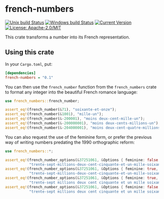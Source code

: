 # french-numbers

[![Unix build Status](https://travis-ci.org/samueltardieu/french-numbers.svg?branch=master)](https://travis-ci.org/samueltardieu/french-numbers)
[![Windows build Status](https://ci.appveyor.com/api/projects/status/github/samueltardieu/french-numbers?branch=master&svg=true)](https://ci.appveyor.com/project/samueltardieu/french-numbers)
[![Current Version](https://img.shields.io/crates/v/french-numbers.svg)](https://crates.io/crates/french-numbers)
[![License: Apache-2.0/MIT](https://img.shields.io/crates/l/french-numbers.svg)](#license)

This crate transforms a number into its French representation.

## Using this crate

In your `Cargo.toml`, put:

``` ini
[dependencies]
french-numbers = "0.1"
```

You can then use the `french_number` function from the `french_numbers` crate
to format any integer into the beautiful French romance language:

``` rust
use french_numbers::french_number;

assert_eq!(french_number(&71), "soixante-et-onze");
assert_eq!(french_number(&1001), "mille-un");
assert_eq!(french_number(&-200001), "moins deux-cent-mille-un");
assert_eq!(french_number(&-200000001), "moins deux-cents-millions-un");
assert_eq!(french_number(&-204000001), "moins deux-cent-quatre-millions-un");
```

You can also request the use of the feminine form, or prefer the previous way of writing
numbers predating the 1990 orthographic reform:

```rust
use french_numbers::*;

assert_eq!(french_number_options(&37251061, &Options { feminine: false, reformed: true}),
           "trente-sept-millions-deux-cent-cinquante-et-un-mille-soixante-et-un");
assert_eq!(french_number_options(&37251061, &Options { feminine: true, reformed: true}),
           "trente-sept-millions-deux-cent-cinquante-et-un-mille-soixante-et-une");
assert_eq!(french_number_options(&37251061, &Options { feminine: true, reformed: false }),
           "trente-sept millions deux cent cinquante et un mille soixante et une");
assert_eq!(french_number_options(&37251061, &Options { feminine: false, reformed: false }),
           "trente-sept millions deux cent cinquante et un mille soixante et un")
```
